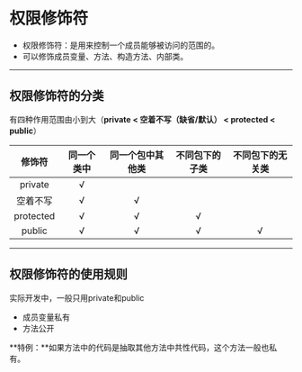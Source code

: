 # 权限修饰符

- 权限修饰符：是用来控制一个成员能够被访问的范围的。
- 可以修饰成员变量、方法、构造方法、内部类。

---

## 权限修饰符的分类

有四种作用范围由小到大（**private < 空着不写（缺省/默认） < protected < public**）

|  修饰符   | 同一个类中 | 同一个包中其他类 | 不同包下的子类 | 不同包下的无关类 |
| :-------: | :--------: | :--------------: | :------------: | :--------------: |
|  private  |     √      |                  |                |                  |
| 空着不写  |     √      |        √         |                |                  |
| protected |     √      |        √         |       √        |                  |
|  public   |     √      |        √         |       √        |        √         |

---

## 权限修饰符的使用规则

实际开发中，一般只用private和public

- 成员变量私有
- 方法公开

**特例：**如果方法中的代码是抽取其他方法中共性代码，这个方法一般也私有。
